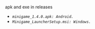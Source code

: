 apk and exe in releases
- _`minigame_1.4.0.apk: Android.`_
- _`Minigame_LauncherSetup.msi: Windows.`_

